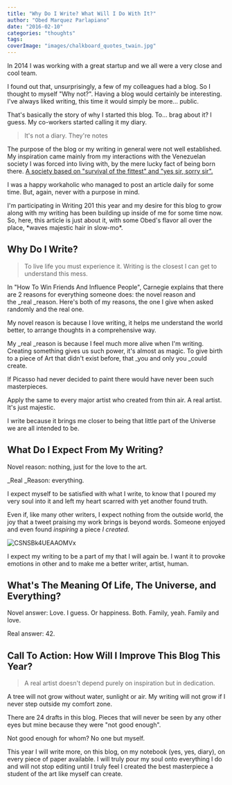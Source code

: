```yaml
---
title: "Why Do I Write? What Will I Do With It?"
author: "Obed Marquez Parlapiano"
date: "2016-02-10"
categories: "thoughts"
tags:
coverImage: "images/chalkboard_quotes_twain.jpg"
---
```


In 2014 I was working with a great startup and we all were a very close and cool team.

I found out that, unsurprisingly, a few of my colleagues had a blog. So I thought to myself "Why not?". Having a blog would certainly be interesting. I've always liked writing, this time it would simply be more... public.

That's basically the story of why I started this blog. To... brag about it? I guess. My co-workers started calling it my diary.

> It's not a diary. They're notes

The purpose of the blog or my writing in general were not well established. My inspiration came mainly from my interactions with the Venezuelan society I was forced into living with, by the mere lucky fact of being born there. [A society based on "survival of the fittest" and "yes sir, sorry sir".](https://obedmarquezp.wordpress.com/2015/12/20/the-reason-venezuela-had-a-semi-dictatorship-for-a-decade/)

I was a happy workaholic who managed to post an article daily for some time. But, again, never with a purpose in mind.

I'm participating in Writing 201 this year and my desire for this blog to grow along with my writing has been building up inside of me for some time now. So, here, this article is just about it, with some Obed's flavor all over the place, \*waves majestic hair in slow-mo\*.

## Why Do I Write?

> To live life you must experience it. Writing is the closest I can get to understand this mess.

In "How To Win Friends And Influence People", Carnegie explains that there are 2 reasons for everything someone does: the novel reason and the _real _reason. Here's both of my reasons, the one I give when asked randomly and the real one.

My novel reason is because I love writing, it helps me understand the world better, to arrange thoughts in a comprehensive way.

My _real _reason is because I feel much more alive when I'm writing. Creating something gives us such power, it's almost as magic. To give birth to a piece of Art that didn't exist before, that _you and only you _could create.

If Picasso had never decided to paint there would have never been such masterpieces.

Apply the same to every major artist who created from thin air. A real artist. It's just majestic.

I write because it brings me closer to being that little part of the Universe we are all intended to be.

## What Do I Expect From My Writing?

Novel reason: nothing, just for the love to the art.

_Real _Reason: everything.

I expect myself to be satisfied with what I write, to know that I poured my very soul into it and left my heart scarred with yet another found truth.

Even if, like many other writers, I expect nothing from the outside world, the joy that a tweet praising my work brings is beyond words. Someone enjoyed and even found _inspiring_ a piece _I created._

![CSNSBk4UEAAOMVx](images/csnsbk4ueaaomvx.jpg)

I expect my writing to be a part of my that I will again be. I want it to provoke emotions in other and to make me a better writer, artist, human.

## What's The Meaning Of Life, The Universe, and Everything?

Novel answer: Love. I guess. Or happiness. Both. Family, yeah. Family and love.

Real answer: 42.

## Call To Action: How Will I Improve This Blog This Year?

> A real artist doesn't depend purely on inspiration but in dedication.

A tree will not grow without water, sunlight or air. My writing will not grow if I never step outside my comfort zone.

There are 24 drafts in this blog. Pieces that will never be seen by any other eyes but mine because they were "not good enough".

Not good enough for whom? No one but myself.

This year I will write more, on this blog, on my notebook (yes, yes, diary), on every piece of paper available. I will truly pour my soul onto everything I do and will not stop editing until I truly feel I created the best masterpiece a student of the art like myself can create.
